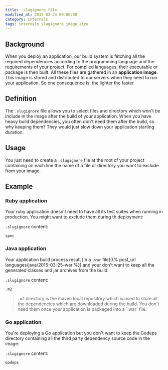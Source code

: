 ```yaml
---
title: .slugignore file
modified_at: 2015-03-24 00:00:00
category: internals
tags: internals slugignore image size
---
```


## Background

When you deploy an application, our build system is fetching all the required
dependencies according to the programming language and the requirements of your
project. For compiled languages, their executable or package is then built. All
these files are gathered in an __application image__. This image is stored and
distributed to our servers when they need to run your application. So one
consequence is: the lighter the faster.

## Definition

The `.slugignore` file allows you to select files and directory which won't be
include in the image after the build of your application. When you have heavy
build dependencies, you often don't need them after the build, so why keeping
them? They would just slow down your application starting duration.

## Usage

You just need to create a `.slugignore` file at the root of your project
containing on each line the name of a file or directory you want to exclude
from your image.

## Example

### Ruby application

Your ruby application doesn't need to have all its test suites when running
in production. You might want to exclude them during th deployment:

`.slugignore` content:

```text
spec
```

### Java application

Your application build process result [in a `.war`
file]({% post_url languages/java/2015-03-25-war %}) and your don't want to keep all the generated
classes and jar archives from the build:

`.slugignore` content:

```text
.m2
```

<blockquote class="bg-info">
  <code>.m2</code> directory is the maven local repository which is used to store
  all the dependencies which are downloaded during the build. You don't need them once
  your application is packaged into a `.war` file.
</blockquote>

### Go application

You're deploying a Go application but you don't want to keep the Godeps
directory containing all the third party dependency source code in the image:

`.slugignore` content:

```text
Godeps
```
